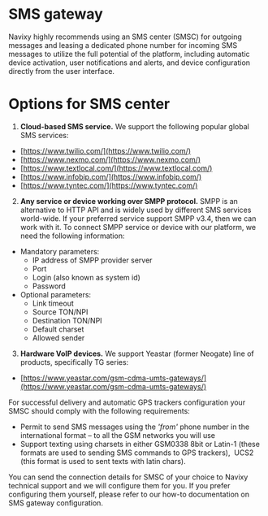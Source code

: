 # SMS gateway

Navixy highly recommends using an SMS center (SMSC) for outgoing messages and leasing a dedicated phone number for incoming SMS messages to utilize the full potential of the platform, including automatic device activation, user notifications and alerts, and device configuration directly from the user interface.

# Options for SMS center

1. **Cloud-based SMS service.** We support the following popular global SMS services:

- [https://www.twilio.com/](https://www.twilio.com/)
- [https://www.nexmo.com/](https://www.nexmo.com/)
- [https://www.textlocal.com/](https://www.textlocal.com/)
- [https://www.infobip.com/](https://www.infobip.com/)
- [https://www.tyntec.com/](https://www.tyntec.com/)

2. **Any service or device working over SMPP protocol.** SMPP is an alternative to HTTP API and is widely used by different SMS services world-wide. If your preferred service support SMPP v3.4, then we can work with it. To connect SMPP service or device with our platform, we need the following information:

- Mandatory parameters:
  - IP address of SMPP provider server
  - Port
  - Login (also known as system id)
  - Password
- Optional parameters:
  - Link timeout
  - Source TON/NPI
  - Destination TON/NPI
  - Default charset
  - Allowed sender

3. **Hardware VoIP devices.** We support Yeastar (former Neogate) line of products, specifically TG series:

- [https://www.yeastar.com/gsm-cdma-umts-gateways/](https://www.yeastar.com/gsm-cdma-umts-gateways/)

For successful delivery and automatic GPS trackers configuration your SMSC should comply with the following requirements:

- Permit to send SMS messages using the *'from'* phone number in the international format – to all the GSM networks you will use
- Support texting using charsets in either GSM0338 8bit or Latin-1 (these formats are used to sending SMS commands to GPS trackers),  UCS2 (this format is used to sent texts with latin chars).

You can send the connection details for SMSC of your choice to Navixy technical support and we will configure them for you. If you prefer configuring them yourself, please refer to our how-to documentation on SMS gateway configuration.